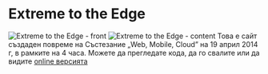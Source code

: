 # Extreme to the Edge
![Extreme to the Edge - front](http://i.imgur.com/IKGpcKt.png)
![Extreme to the Edge - content](http://i.imgur.com/XfNPCkc.jpg)
Това е сайт създаден повреме на Състезание „Web, Mobile, Cloud” на 19 април 2014 г, в рамките на 4 часа.
Можете да прегледате кода, да го свалите или да видите [online версията](http://www.googledrive.com/host/0B6Xbr77w5NfRc3FUOThzVGEtRVU)
